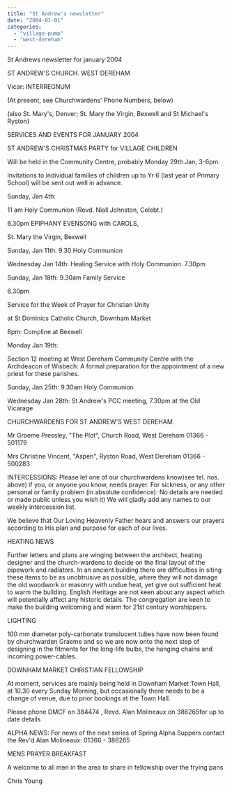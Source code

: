 ```yaml
---
title: "St Andrew's newsletter"
date: "2004-01-01"
categories: 
  - "village-pump"
  - "west-dereham"
---
```


St Andrews newsletter for january 2004

ST ANDREW'S CHURCH. WEST DEREHAM

Vicar: INTERREGNUM

(At present, see Churchwardens' Phone Numbers, below)

(also St. Mary's, Denver; St. Mary the Virgin, Bexwell and St Michael's Ryston)

SERVICES AND EVENTS FOR JANUARY 2004

ST ANDREW'S CHRISTMAS PARTY for VILLAGE CHILDREN

Will be held in the Community Centre, probably Monday 29th Jan, 3-6pm.

Invitations to individual families of children up to Yr 6 (last year of Primary School) will be sent out well in advance.

Sunday, Jan 4th:

11 am Holy Communion (Revd. Niall Johnston, Celebt.)

6.30pm EPIPHANY EVENSONG with CAROLS,

St. Mary the Virgin, Bexwell

Sunday, Jan 11th: 9.30 Holy Communion

Wednesday Jan 14th: Healing Service with Holy Communion. 7.30pm

Sunday, Jan 18th: 9.30am Family Service

6.30pm

Service for the Week of Prayer for Christian Unity

at St Dominics Catholic Church, Downham Market

8pm: Compline at Bexwell

Monday Jan 19th:

Section 12 meeting at West Dereham Community Centre with the Archdeacon of Wisbech: A formal preparation for the appointment of a new priest for these parishes.

Sunday, Jan 25th: 9.30am Holy Communion

Wednesday Jan 28th: St Andrew's PCC meeting, 7.30pm at the Old Vicarage

CHURCHWARDENS FOR ST ANDREW'S WEST DEREHAM

Mr Graeme Pressley, "The Plot", Church Road, West Dereham 01366 - 501179

Mrs Christine Vincent, "Aspen", Ryston Road, West Dereham 01366 - 500283

INTERCESSIONS: Please let one of our churchwardens know)see tel. nos. above) if you, or anyone you know, needs prayer. For sickness, or any other personal or family problem (in absolute confidence): No details are needed or made public unless you wish it) We will gladly add any names to our weekly intercession list.

We believe that Our Loving Heavenly Father hears and answers our prayers according to His plan and purpose for each of our lives.

HEATING NEWS

Further letters and plans are winging between the architect, heating designer and the church-wardens to decide on the final layout of the pipework and radiators. In an ancient building there are difficulties in siting these items to be as unobtrusive as possible, where they will not damage the old woodwork or masonry with undue heat, yet give out sufficient heat to warm the building. English Heritage are not keen about any aspect which will potentially affect any historic details. The congregation are keen to make the building welcoming and warm for 21st century worshippers.

LIGHTING

100 mm diameter poly-carbonate translucent tubes have now been found by churchwarden Graeme and so we are now onto the next step of designing in the fitments for the long-life bulbs, the hanging chains and incoming power-cables.

DOWNHAM MARKET CHRISTIAN FELLOWSHIP

At moment, services are mainly being held in Downham Market Town Hall, at 10.30 every Sunday Morning, but occasionally there needs to be a change of venue, due to prior bookings at the Town Hall.

Please phone DMCF on 384474 , Revd. Alan Molineaux on 386265for up to date details

ALPHA NEWS: For news of the next series of Spring Alpha Suppers contact the Rev'd Alan Molineaux: 01366 - 386265

MENS PRAYER BREAKFAST

A welcome to all men in the area to share in fellowship over the frying pans

Chris Young
